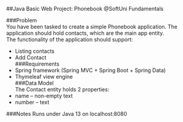 ##Java Basic Web Project: Phonebook @SoftUni Fundamentals  

###Problem  
You have been tasked to create a simple Phonebook application. The application should hold contacts, which are the main app entity.  
The functionality of the application should support:  
* Listing contacts  
* Add Contact  
###Requirements  
* Spring framework (Spring MVC + Spring Boot + Spring Data)  
* Thymeleaf view engine  
###Data Model  
The Contact entity holds 2 properties:  
* name – non-empty text
* number – text  

###Notes
Runs under Java 13 on localhost:8080